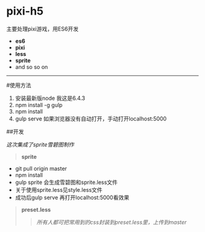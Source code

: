 # pixi-h5
主要处理pixi游戏，用ES6开发
* **es6**
* **pixi**
* **less**
* **sprite**
* and so so on

****
#使用方法
1. 安装最新版node 我这是6.4.3
2. npm install -g gulp
3. npm install
4. gulp serve
如果浏览器没有自动打开，手动打开localhost:5000


##开发

*这次集成了sprite雪碧图制作*

>**sprite**

* git pull origin master
* npm install
* gulp sprite 会生成雪碧图和sprite.less文件
* 关于使用sprite.less见style.less文件
* 成功后gulp serve 再打开localhost:5000看效果



> **preset.less**
>> *所有人都可把常用到的css封装到preset.less里，上传到master*